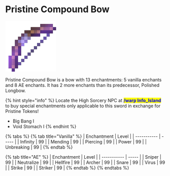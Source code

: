 # Pristine Compound Bow

![](<../../.gitbook/assets/Polished Longbow (1).gif>)

Pristine Compound Bow is a bow with 13 enchantments: 5 vanilla enchants and 8 AE enchants. It has 2 more enchants than its predecessor, Polished Longbow.

{% hint style="info" %}
Locate the High Sorcery NPC at <mark style="color:blue;">**/warp Info\_Island**</mark> to buy special enchantments only applicable to this sword in exchange for Pristine Tokens!

* Big Bang I
* Void Stomach I
{% endhint %}

{% tabs %}
{% tab title="Vanilla" %}
| Enchantment | Level |
| ----------- | ----- |
| Infinity    | 99    |
| Mending     | 99    |
| Piercing    | 99    |
| Power       | 99    |
| Unbreaking  | 99    |
{% endtab %}

{% tab title="AE" %}
| Enchantment | Level |
| ----------- | ----- |
| Sniper      | 99    |
| Neutralize  | 99    |
| Hellfire    | 99    |
| Archer      | 99    |
| Snare       | 99    |
| Virus       | 99    |
| Strike      | 99    |
| Striker     | 99    |
{% endtab %}
{% endtabs %}
